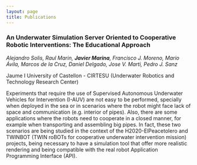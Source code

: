```yaml
---
layout: page
title: Publications
---
```


### An Underwater Simulation Server Oriented to Cooperative Robotic Interventions: The Educational Approach

_Alejandro Solis, Raul Marin, **Javier Marina**, Francisco J. Moreno, Mario Ávila, Marcos de la Cruz, Daniel Delgado, Jose V. Marti, Pedro J. Sanz_

Jaume I University of Castellon - CIRTESU (Underwater Robotics and Technology Research Center)

<p class="message">
  Experiments that require the use of Supervised Autonomous Underwater Vehicles for Intervention (I-AUV) are not easy to be performed, specially when deployed in the sea or in scenarios where the robot might face lack of space and communication (e.g. interior of pipes). Also, there are some applications where the robots need to cooperate in a closed manner, for example when transporting and assembling big pipes. In fact, these two scenarios are being studied in the context of the H2020-ElPeacetolero and TWINBOT (TWIN roBOTs for cooperative underwater intervention mission) projects, being necessary to have a simulation tool that offer more realistic rendering and being compatible with the real robot Application Programming Interface (API).
</p>
